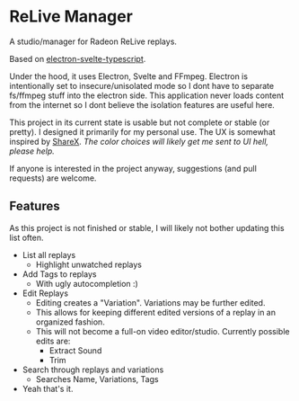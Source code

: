 # ReLive Manager
A studio/manager for Radeon ReLive replays.

Based on [electron-svelte-typescript](https://github.com/fuzzc0re/electron-svelte-typescript).

Under the hood, it uses Electron, Svelte and FFmpeg.
Electron is intentionally set to insecure/unisolated mode so I dont have to separate fs/ffmpeg stuff into the electron side.
This application never loads content from the internet so I dont believe the isolation features are useful here.

This project in its current state is usable but not complete or stable (or pretty). I designed it primarily for my personal use. The UX is somewhat inspired by [ShareX](https://getsharex.com/).
*The color choices will likely get me sent to UI hell, please help.*

If anyone is interested in the project anyway, suggestions (and pull requests) are welcome.

## Features
As this project is not finished or stable, I will likely not bother updating this list often.
- List all replays
  - Highlight unwatched replays
- Add Tags to replays
  - With ugly autocompletion :)
- Edit Replays
  - Editing creates a "Variation". Variations may be further edited.
  - This allows for keeping different edited versions of a replay in an organized fashion.
  - This will not become a full-on video editor/studio. Currently possible edits are:
    - Extract Sound
    - Trim
- Search through replays and variations
  - Searches Name, Variations, Tags
- Yeah that's it.